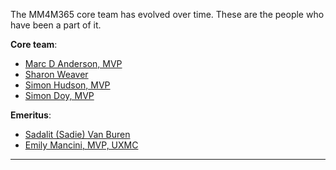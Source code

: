 The MM4M365 core team has evolved over time. These are the people who have been a part of it.

**Core team**:

- [Marc D Anderson, MVP](https://www.linkedin.com/in/marcanderson)
- [Sharon Weaver](https://www.linkedin.com/in/sharonweaver/)
- [Simon Hudson, MVP](https://www.linkedin.com/in/simonjhudson/)
- [Simon Doy, MVP](https://www.linkedin.com/in/simondoy/)

**Emeritus**:

- [Sadalit (Sadie) Van Buren](https://www.linkedin.com/in/sadalit/)
- [Emily Mancini, MVP, UXMC](https://www.linkedin.com/in/eemancini/)

---
